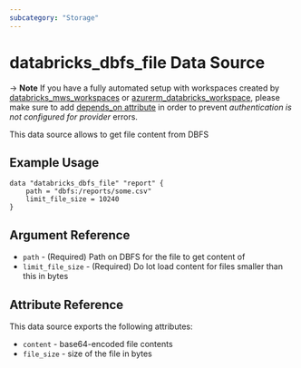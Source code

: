 ```yaml
---
subcategory: "Storage"
---
```

# databricks_dbfs_file Data Source

-> **Note** If you have a fully automated setup with workspaces created by [databricks_mws_workspaces](../resources/mws_workspaces.md) or [azurerm_databricks_workspace](https://registry.terraform.io/providers/hashicorp/azurerm/latest/docs/resources/databricks_workspace), please make sure to add [depends_on attribute](../index.md#data-resources-and-authentication-is-not-configured-errors) in order to prevent _authentication is not configured for provider_ errors.

This data source allows to get file content from DBFS

## Example Usage

```hcl
data "databricks_dbfs_file" "report" {
    path = "dbfs:/reports/some.csv"
    limit_file_size = 10240
}
```
## Argument Reference

* `path` - (Required) Path on DBFS for the file to get content of
* `limit_file_size` - (Required) Do lot load content for files smaller than this in bytes

## Attribute Reference

This data source exports the following attributes:

* `content` - base64-encoded file contents
* `file_size` - size of the file in bytes